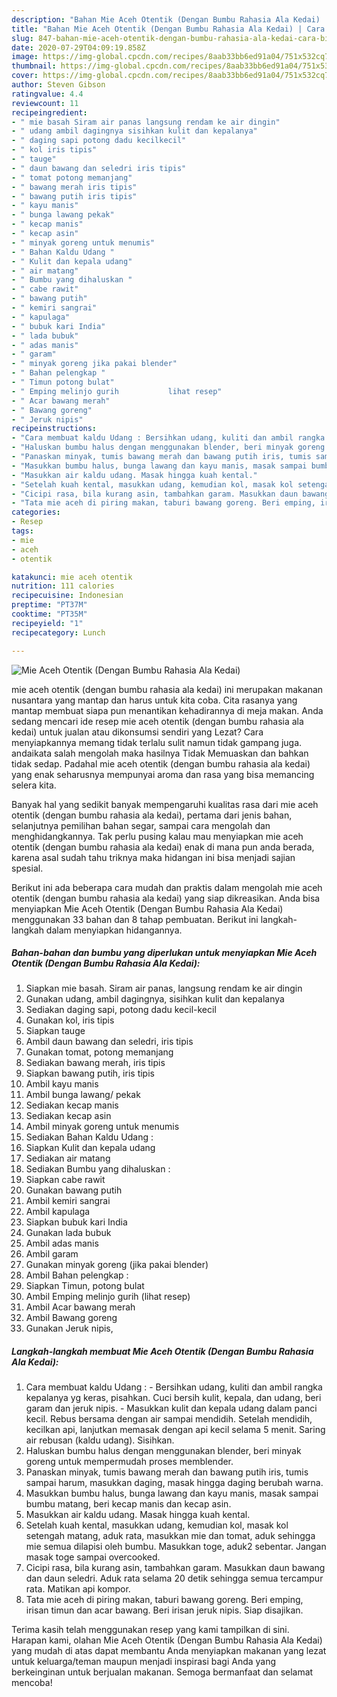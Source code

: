 ```yaml
---
description: "Bahan Mie Aceh Otentik (Dengan Bumbu Rahasia Ala Kedai) | Cara Bikin Mie Aceh Otentik (Dengan Bumbu Rahasia Ala Kedai) Yang Enak dan Simpel"
title: "Bahan Mie Aceh Otentik (Dengan Bumbu Rahasia Ala Kedai) | Cara Bikin Mie Aceh Otentik (Dengan Bumbu Rahasia Ala Kedai) Yang Enak dan Simpel"
slug: 847-bahan-mie-aceh-otentik-dengan-bumbu-rahasia-ala-kedai-cara-bikin-mie-aceh-otentik-dengan-bumbu-rahasia-ala-kedai-yang-enak-dan-simpel
date: 2020-07-29T04:09:19.858Z
image: https://img-global.cpcdn.com/recipes/8aab33bb6ed91a04/751x532cq70/mie-aceh-otentik-dengan-bumbu-rahasia-ala-kedai-foto-resep-utama.jpg
thumbnail: https://img-global.cpcdn.com/recipes/8aab33bb6ed91a04/751x532cq70/mie-aceh-otentik-dengan-bumbu-rahasia-ala-kedai-foto-resep-utama.jpg
cover: https://img-global.cpcdn.com/recipes/8aab33bb6ed91a04/751x532cq70/mie-aceh-otentik-dengan-bumbu-rahasia-ala-kedai-foto-resep-utama.jpg
author: Steven Gibson
ratingvalue: 4.4
reviewcount: 11
recipeingredient:
- " mie basah Siram air panas langsung rendam ke air dingin"
- " udang ambil dagingnya sisihkan kulit dan kepalanya"
- " daging sapi potong dadu kecilkecil"
- " kol iris tipis"
- " tauge"
- " daun bawang dan seledri iris tipis"
- " tomat potong memanjang"
- " bawang merah iris tipis"
- " bawang putih iris tipis"
- " kayu manis"
- " bunga lawang pekak"
- " kecap manis"
- " kecap asin"
- " minyak goreng untuk menumis"
- " Bahan Kaldu Udang "
- " Kulit dan kepala udang"
- " air matang"
- " Bumbu yang dihaluskan "
- " cabe rawit"
- " bawang putih"
- " kemiri sangrai"
- " kapulaga"
- " bubuk kari India"
- " lada bubuk"
- " adas manis"
- " garam"
- " minyak goreng jika pakai blender"
- " Bahan pelengkap "
- " Timun potong bulat"
- " Emping melinjo gurih           lihat resep"
- " Acar bawang merah"
- " Bawang goreng"
- " Jeruk nipis"
recipeinstructions:
- "Cara membuat kaldu Udang : Bersihkan udang, kuliti dan ambil rangka kepalanya yg keras, pisahkan. Cuci bersih kulit, kepala, dan udang, beri garam dan jeruk nipis. Masukkan kulit dan kepala udang dalam panci kecil. Rebus bersama dengan air sampai mendidih. Setelah mendidih, kecilkan api, lanjutkan memasak dengan api kecil selama 5 menit. Saring air rebusan (kaldu udang). Sisihkan."
- "Haluskan bumbu halus dengan menggunakan blender, beri minyak goreng untuk mempermudah proses memblender."
- "Panaskan minyak, tumis bawang merah dan bawang putih iris, tumis sampai harum, masukkan daging, masak hingga daging berubah warna."
- "Masukkan bumbu halus, bunga lawang dan kayu manis, masak sampai bumbu matang, beri kecap manis dan kecap asin."
- "Masukkan air kaldu udang. Masak hingga kuah kental."
- "Setelah kuah kental, masukkan udang, kemudian kol, masak kol setengah matang, aduk rata, masukkan mie dan tomat, aduk sehingga mie semua dilapisi oleh bumbu. Masukkan toge, aduk2 sebentar. Jangan masak toge sampai overcooked."
- "Cicipi rasa, bila kurang asin, tambahkan garam. Masukkan daun bawang dan daun seledri. Aduk rata selama 20 detik sehingga semua tercampur rata. Matikan api kompor."
- "Tata mie aceh di piring makan, taburi bawang goreng. Beri emping, irisan timun dan acar bawang. Beri irisan jeruk nipis. Siap disajikan."
categories:
- Resep
tags:
- mie
- aceh
- otentik

katakunci: mie aceh otentik 
nutrition: 111 calories
recipecuisine: Indonesian
preptime: "PT37M"
cooktime: "PT35M"
recipeyield: "1"
recipecategory: Lunch

---
```



![Mie Aceh Otentik (Dengan Bumbu Rahasia Ala Kedai)](https://img-global.cpcdn.com/recipes/8aab33bb6ed91a04/751x532cq70/mie-aceh-otentik-dengan-bumbu-rahasia-ala-kedai-foto-resep-utama.jpg)


mie aceh otentik (dengan bumbu rahasia ala kedai) ini merupakan makanan nusantara yang mantap dan harus untuk kita coba. Cita rasanya yang mantap membuat siapa pun menantikan kehadirannya di meja makan.
Anda sedang mencari ide resep mie aceh otentik (dengan bumbu rahasia ala kedai) untuk jualan atau dikonsumsi sendiri yang Lezat? Cara menyiapkannya memang tidak terlalu sulit namun tidak gampang juga. andaikata salah mengolah maka hasilnya Tidak Memuaskan dan bahkan tidak sedap. Padahal mie aceh otentik (dengan bumbu rahasia ala kedai) yang enak seharusnya mempunyai aroma dan rasa yang bisa memancing selera kita.

Banyak hal yang sedikit banyak mempengaruhi kualitas rasa dari mie aceh otentik (dengan bumbu rahasia ala kedai), pertama dari jenis bahan, selanjutnya pemilihan bahan segar, sampai cara mengolah dan menghidangkannya. Tak perlu pusing kalau mau menyiapkan mie aceh otentik (dengan bumbu rahasia ala kedai) enak di mana pun anda berada, karena asal sudah tahu triknya maka hidangan ini bisa menjadi sajian spesial.




Berikut ini ada beberapa cara mudah dan praktis dalam mengolah mie aceh otentik (dengan bumbu rahasia ala kedai) yang siap dikreasikan. Anda bisa menyiapkan Mie Aceh Otentik (Dengan Bumbu Rahasia Ala Kedai) menggunakan 33 bahan dan 8 tahap pembuatan. Berikut ini langkah-langkah dalam menyiapkan hidangannya.

<!--inarticleads1-->

##### Bahan-bahan dan bumbu yang diperlukan untuk menyiapkan Mie Aceh Otentik (Dengan Bumbu Rahasia Ala Kedai):

1. Siapkan  mie basah. Siram air panas, langsung rendam ke air dingin
1. Gunakan  udang, ambil dagingnya, sisihkan kulit dan kepalanya
1. Sediakan  daging sapi, potong dadu kecil-kecil
1. Gunakan  kol, iris tipis
1. Siapkan  tauge
1. Ambil  daun bawang dan seledri, iris tipis
1. Gunakan  tomat, potong memanjang
1. Sediakan  bawang merah, iris tipis
1. Siapkan  bawang putih, iris tipis
1. Ambil  kayu manis
1. Ambil  bunga lawang/ pekak
1. Sediakan  kecap manis
1. Sediakan  kecap asin
1. Ambil  minyak goreng untuk menumis
1. Sediakan  Bahan Kaldu Udang :
1. Siapkan  Kulit dan kepala udang
1. Sediakan  air matang
1. Sediakan  Bumbu yang dihaluskan :
1. Siapkan  cabe rawit
1. Gunakan  bawang putih
1. Ambil  kemiri sangrai
1. Ambil  kapulaga
1. Siapkan  bubuk kari India
1. Gunakan  lada bubuk
1. Ambil  adas manis
1. Ambil  garam
1. Gunakan  minyak goreng (jika pakai blender)
1. Ambil  Bahan pelengkap :
1. Siapkan  Timun, potong bulat
1. Ambil  Emping melinjo gurih           (lihat resep)
1. Ambil  Acar bawang merah
1. Ambil  Bawang goreng
1. Gunakan  Jeruk nipis,




<!--inarticleads2-->

##### Langkah-langkah membuat Mie Aceh Otentik (Dengan Bumbu Rahasia Ala Kedai):

1. Cara membuat kaldu Udang : - Bersihkan udang, kuliti dan ambil rangka kepalanya yg keras, pisahkan. Cuci bersih kulit, kepala, dan udang, beri garam dan jeruk nipis. - Masukkan kulit dan kepala udang dalam panci kecil. Rebus bersama dengan air sampai mendidih. Setelah mendidih, kecilkan api, lanjutkan memasak dengan api kecil selama 5 menit. Saring air rebusan (kaldu udang). Sisihkan.
1. Haluskan bumbu halus dengan menggunakan blender, beri minyak goreng untuk mempermudah proses memblender.
1. Panaskan minyak, tumis bawang merah dan bawang putih iris, tumis sampai harum, masukkan daging, masak hingga daging berubah warna.
1. Masukkan bumbu halus, bunga lawang dan kayu manis, masak sampai bumbu matang, beri kecap manis dan kecap asin.
1. Masukkan air kaldu udang. Masak hingga kuah kental.
1. Setelah kuah kental, masukkan udang, kemudian kol, masak kol setengah matang, aduk rata, masukkan mie dan tomat, aduk sehingga mie semua dilapisi oleh bumbu. Masukkan toge, aduk2 sebentar. Jangan masak toge sampai overcooked.
1. Cicipi rasa, bila kurang asin, tambahkan garam. Masukkan daun bawang dan daun seledri. Aduk rata selama 20 detik sehingga semua tercampur rata. Matikan api kompor.
1. Tata mie aceh di piring makan, taburi bawang goreng. Beri emping, irisan timun dan acar bawang. Beri irisan jeruk nipis. Siap disajikan.




Terima kasih telah menggunakan resep yang kami tampilkan di sini. Harapan kami, olahan Mie Aceh Otentik (Dengan Bumbu Rahasia Ala Kedai) yang mudah di atas dapat membantu Anda menyiapkan makanan yang lezat untuk keluarga/teman maupun menjadi inspirasi bagi Anda yang berkeinginan untuk berjualan makanan. Semoga bermanfaat dan selamat mencoba!
